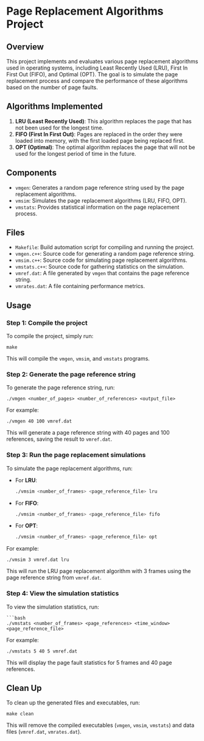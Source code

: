 # Page Replacement Algorithms Project

## Overview

This project implements and evaluates various page replacement algorithms used in operating systems, including Least Recently Used (LRU), First In First Out (FIFO), and Optimal (OPT). The goal is to simulate the page replacement process and compare the performance of these algorithms based on the number of page faults.

## Algorithms Implemented

1. **LRU (Least Recently Used)**: This algorithm replaces the page that has not been used for the longest time.
2. **FIFO (First In First Out)**: Pages are replaced in the order they were loaded into memory, with the first loaded page being replaced first.
3. **OPT (Optimal)**: The optimal algorithm replaces the page that will not be used for the longest period of time in the future.

## Components

- `vmgen`: Generates a random page reference string used by the page replacement algorithms.
- `vmsim`: Simulates the page replacement algorithms (LRU, FIFO, OPT).
- `vmstats`: Provides statistical information on the page replacement process.

## Files

- `Makefile`: Build automation script for compiling and running the project.
- `vmgen.c++`: Source code for generating a random page reference string.
- `vmsim.c++`: Source code for simulating page replacement algorithms.
- `vmstats.c++`: Source code for gathering statistics on the simulation.
- `vmref.dat`: A file generated by `vmgen` that contains the page reference string.
- `vmrates.dat`: A file containing performance metrics.

## Usage

### Step 1: Compile the project

To compile the project, simply run:

    make


This will compile the `vmgen`, `vmsim`, and `vmstats` programs.

### Step 2: Generate the page reference string

To generate the page reference string, run:


    ./vmgen <number_of_pages> <number_of_references> <output_file>

For example:

    ./vmgen 40 100 vmref.dat


This will generate a page reference string with 40 pages and 100 references, saving the result to `vmref.dat`.

### Step 3: Run the page replacement simulations

To simulate the page replacement algorithms, run:

- For **LRU**:
    ```bash
    ./vmsim <number_of_frames> <page_reference_file> lru
- For **FIFO**:
    ```bash
    ./vmsim <number_of_frames> <page_reference_file> fifo
- For **OPT**:
    ```bash
    ./vmsim <number_of_frames> <page_reference_file> opt
For example:

    ./vmsim 3 vmref.dat lru
This will run the LRU page replacement algorithm with 3 frames using the page reference string from `vmref.dat`.

### Step 4: View the simulation statistics

To view the simulation statistics, run:

    ```bash
    ./vmstats <number_of_frames> <page_references> <time_window> <page_reference_file>
For example:

    ./vmstats 5 40 5 vmref.dat


This will display the page fault statistics for 5 frames and 40 page references.

## Clean Up

To clean up the generated files and executables, run:

    make clean
This will remove the compiled executables (`vmgen`, `vmsim`, `vmstats`) and data files (`vmref.dat`, `vmrates.dat`).

